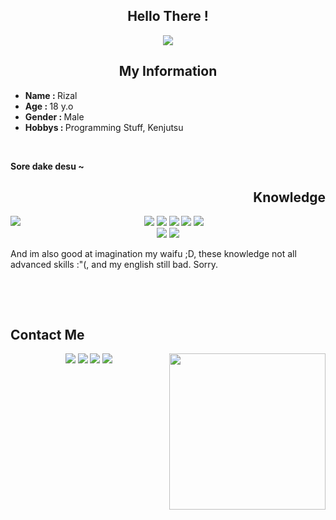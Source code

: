 <body>
    <h2 align='center'>
      Hello There !
  </h3>
  
  <p align="center">
    <img src="https://c.tenor.com/bFtrVz3Ahg4AAAAC/anime-girls.gif">
  </p>
  
 <h2 align="center">
    My Information
  </h2>
  <ul>
    <li> <b>Name : </b> Rizal </li>
    <li> <b>Age : </b> 18 y.o </li>
    <li> <b>Gender : </b> Male </li>
    <li> <b>Hobbys : </b> Programming Stuff, Kenjutsu </li>    
  </ul>
  <br/>
  <p>
    <b>
      Sore dake desu ~
    </b>
  </p>
  
  <div>
    <h2 align="right">
      Knowledge
    </h2>
    <p>
    <img src="https://i.pinimg.com/originals/8d/4b/77/8d4b77c44b7a68c0fd609411e2c0ec3c.gif" align="left">
  </div>
  <div>
    <p align="center">
      <img src="https://img.shields.io/badge/PHP-red?style=for-the-badge&logo=php&logoColor=white">
       <img src="https://img.shields.io/badge/JAVA-critical?style=for-the-badge&logo=java&logoColor=white">
      <img src="https://img.shields.io/badge/Python-blue?style=for-the-badge&logo=python&logoColor=white">
      <img src="https://img.shields.io/badge/Golang-blue?style=for-the-badge&logo=go&logoColor=white">
      <img src="https://img.shields.io/badge/Javascript-blue?style=for-the-badge&logo=javascript&logoColor=white">
      <br/>
      <img src="https://img.shields.io/badge/CSS-lightgreen?style=for-the-badge&logo=css3&logoColor=darkgreen">
      <img src="https://img.shields.io/badge/HTML5-lightgreen?style=for-the-badge&logo=html5&logoColor=darkgreen">
      <br/>
    <p> And im also good at imagination my waifu ;D, these knowledge not all advanced skills :"(, and my english still bad. Sorry. </p>
      <br/>
    </p>
  </div>
  <br>
  <div>
    <h2 align="left">
        Contact Me
    </h2>
    <img src="https://c.tenor.com/cnT6RIQH4-0AAAAC/anime.gif" align="right" height="250">
    </div>
    <div>
     <p align="center">
      <a href="https://facebook.com/rizal.lolicondesu" target="_blank"><img src="https://img.shields.io/badge/Facebook-blue?style=for-the-badge&logo=facebook&logoColor=white"></a>
         <a href="https://twitter.com/Zappan10" target="_blank"><img src="https://img.shields.io/badge/Twitter-skyblue?style=for-the-badge&logo=twitter&logoColor=white"></a>
         <a href="https://wa.me/6289671149911" target="_blank"><img src="https://img.shields.io/badge/WhatApp-green?style=for-the-badge&logo=whatsapp&logoColor=white"></a>
         <a href="https://t.me/tamamura_00_byte" target="_blank"><img src="https://img.shields.io/badge/Telegram-9cf?style=for-the-badge&logo=telegram&logoColor=white"></a>
    </p>
    </div>

  </body>
  
